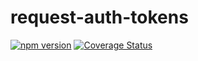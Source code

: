 # request-auth-tokens
[![npm version](https://badge.fury.io/js/request-auth-tokens.svg)](https://badge.fury.io/js/request-auth-tokens)
[![Coverage Status](https://coveralls.io/repos/github/kohlmannj/request-auth-tokens/badge.svg?branch=master)](https://coveralls.io/github/kohlmannj/request-auth-tokens?branch=master)
